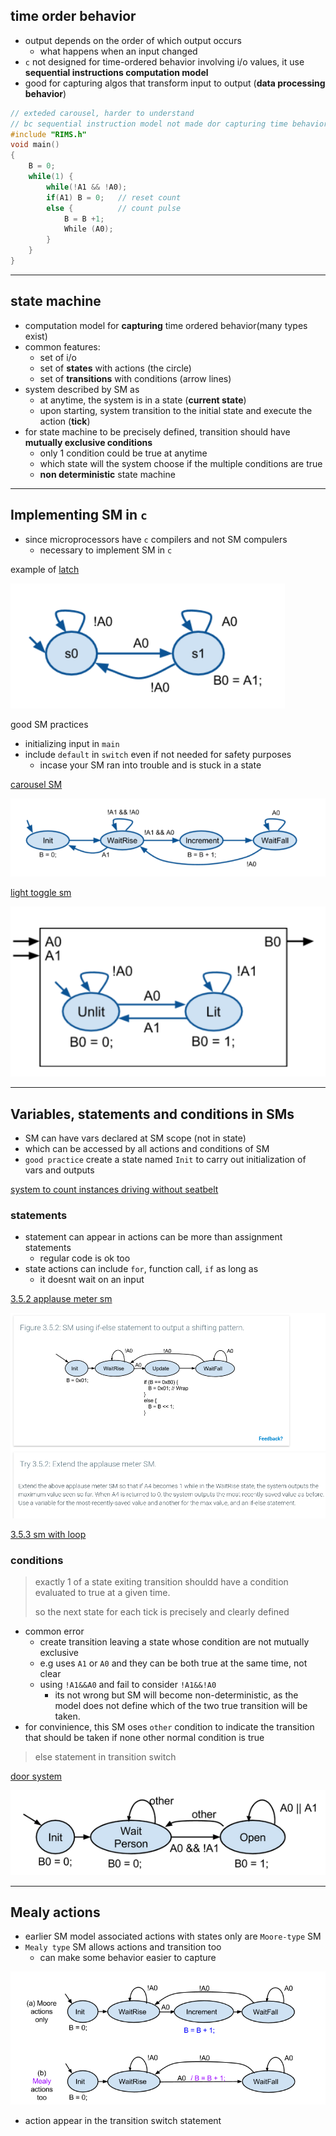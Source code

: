 

## time order behavior

- output depends on the order of which output occurs
  - what happens when an input changed
- `c` not designed for time-ordered behavior involving i/o values, it use **sequential instructions computation model**
- good for capturing algos that transform input to output (**data processing behavior**)

```c
// exteded carousel, harder to understand 
// bc sequential instruction model not made dor capturing time behavior
#include "RIMS.h"
void main()
{
    B = 0;
    while(1) {
        while(!A1 && !A0);
        if(A1) B = 0;   // reset count
        else {          // count pulse
            B = B +1;
            While (A0); 
        }
    } 
}
```

---

## state machine 

- computation model for **capturing** time ordered behavior(many types exist)
- common features:
  - set of i/o
  - set of **states** with actions (the circle)
  - set of **transitions** with conditions (arrow lines)
- system described by SM as 
  - at anytime, the system is in a state (**current state**)
  - upon starting, system transition to the initial state and execute the action (**tick**)
- for state machine to be precisely defined, transition should have **mutually exclusive conditions**
  - only 1 condition could be true at anytime
  - which state will the system choose if the multiple conditions are true
  - **non deterministic** state machine

---

## Implementing SM in `c`

- since microprocessors have `c` compilers and not SM compulers
  - necessary to implement SM in `c`

example of [latch](latch.c)
    
![latch](latch.png)

good SM practices
- initializing input in `main`
- include `default` in `switch` even if not needed for safety purposes
  - incase your SM ran into trouble and is stuck in a state

[carousel SM](carousel.c)

![carousel](carousel.png)

[light toggle sm](light_toggle.c)

![light toggle](light_toggle.png)

---

## Variables, statements and conditions in SMs

- SM can have vars declared at SM scope (not in state)
- which can be accessed by all actions and conditions of SM
- `good practice` create a state named `Init` to carry out initialization of vars and outputs 

[system to count instances driving without seatbelt]()

### statements

- statement can appear in actions can be more than assignment statements
  - regular code is ok too
- state actions can include `for`, function call, `if` as long as 
  - it doesnt wait on an input

[3.5.2 applause meter sm]()

![applause](applause.png)

[3.5.3 sm with loop]()

### conditions

> exactly 1 of a state exiting transition shouldd have a condition evaluated to true at a given time.
>
> so the next state for each tick is precisely and clearly defined

- common error
  - create transition leaving a state whose condition are not mutually exclusive
  - e.g uses `A1` or `A0` and they can be both true at the same time, not clear  
  - using `!A1&&A0` and fail to consider `!A1&&!A0`
    - its not wrong but SM will become non-deterministic, as the model does not define which of the two true transition will be taken.
- for convinience, this SM oses `other` condition to indicate the transition that should be taken if none other normal condition is true
> else statement in transition switch

[door system]()

![door](door.png)

---

## Mealy actions

- earlier SM model associated actions with states only are `Moore-type` SM
- `Mealy type` SM allows actions and transition too
  - can make some behavior easier to capture

![mealy1](mealy1.png)

- action appear in the transition switch statement





